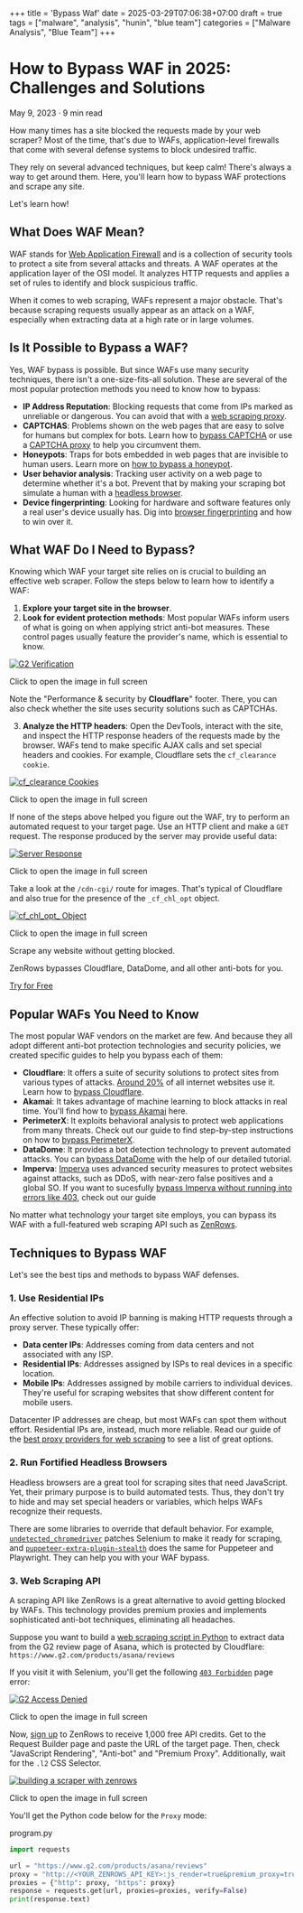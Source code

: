 +++
title = 'Bypass Waf'
date = 2025-03-29T07:06:38+07:00
draft = true
tags = ["malware", "analysis", "hunin", "blue team"]
categories = ["Malware Analysis", "Blue Team"]
+++


# How to Bypass WAF in 2025: Challenges and Solutions

May 9, 2023 ·  9 min read

How many times has a site blocked the requests made by your web scraper? Most of the time, that's due to WAFs, application-level firewalls that come with several defense systems to block undesired traffic.

They rely on several advanced techniques, but keep calm! There's always a way to get around them. Here, you'll learn how to bypass WAF protections and scrape any site.

Let's learn how!

## What Does WAF Mean?

WAF stands for  [Web Application Firewall](https://en.wikipedia.org/wiki/Web_application_firewall)  and is a collection of security tools to protect a site from several attacks and threats. A WAF operates at the application layer of the OSI model. It analyzes HTTP requests and applies a set of rules to identify and block suspicious traffic.

When it comes to web scraping, WAFs represent a major obstacle. That's because scraping requests usually appear as an attack on a WAF, especially when extracting data at a high rate or in large volumes.

## Is It Possible to Bypass a WAF?

Yes, WAF bypass is possible. But since WAFs use many security techniques, there isn't a one-size-fits-all solution. These are several of the most popular protection methods you need to know how to bypass:

-   **IP Address Reputation**: Blocking requests that come from IPs marked as unreliable or dangerous. You can avoid that with a  [web scraping proxy](https://www.zenrows.com/blog/web-scraping-proxy).
-   **CAPTCHAS**: Problems shown on the web pages that are easy to solve for humans but complex for bots. Learn how to  [bypass CAPTCHA](https://www.zenrows.com/blog/bypass-captcha-web-scraping)  or use a  [CAPTCHA proxy](https://www.zenrows.com/blog/captcha-proxies)  to help you circumvent them.
-   **Honeypots**: Traps for bots embedded in web pages that are invisible to human users. Learn more on  [how to bypass a honeypot](https://www.zenrows.com/blog/what-is-honeypot-trap).
-   **User behavior analysis**: Tracking user activity on a web page to determine whether it's a bot. Prevent that by making your scraping bot simulate a human with a  [headless browser](https://www.zenrows.com/blog/headless-browser-scraping).
-   **Device fingerprinting**: Looking for hardware and software features only a real user's device usually has. Dig into  [browser fingerprinting](https://www.zenrows.com/blog/browser-fingerprinting)  and how to win over it.

## What WAF Do I Need to Bypass?

Knowing which WAF your target site relies on is crucial to building an effective web scraper. Follow the steps below to learn how to identify a WAF:

1.  **Explore your target site in the browser**.
2.  **Look for evident protection methods**: Most popular WAFs inform users of what is going on when applying strict anti-bot measures. These control pages usually feature the provider's name, which is essential to know.

[![G2 Verification](https://static.zenrows.com/content/medium_G2_verification_5b336d59a6.png "G2 Verification")](https://static.zenrows.com/content/large_G2_verification_5b336d59a6.png)

Click to open the image in full screen

Note the "Performance & security by  **Cloudflare**" footer. There, you can also check whether the site uses security solutions such as CAPTCHAs.

3.  **Analyze the HTTP headers**: Open the DevTools, interact with the site, and inspect the HTTP response headers of the requests made by the browser. WAFs tend to make specific AJAX calls and set special headers and cookies. For example, Cloudflare sets the  `cf_clearance cookie`.

[![cf_clearance Cookies](https://static.zenrows.com/content/medium_cf_clearance_cookies_3ef03a1522.png "cf_clearance Cookies")](https://static.zenrows.com/content/large_cf_clearance_cookies_3ef03a1522.png)

Click to open the image in full screen

If none of the steps above helped you figure out the WAF, try to perform an automated request to your target page. Use an HTTP client and make a  `GET`  request. The response produced by the server may provide useful data:

[![Server Response](https://static.zenrows.com/content/medium_server_response_25f6272020.png "Server Response")](https://static.zenrows.com/content/large_server_response_25f6272020.png)

Click to open the image in full screen

Take a look at the  `/cdn-cgi/`  route for images. That's typical of Cloudflare and also true for the presence of the  `_cf_chl_opt`  object.

[![cf_chl_opt_ Object](https://static.zenrows.com/content/medium_cf_chl_opt_object_0a65ff27b4.png "cf_chl_opt_ Object")](https://static.zenrows.com/content/large_cf_chl_opt_object_0a65ff27b4.png)

Click to open the image in full screen

Scrape any website without getting blocked.

ZenRows bypasses Cloudflare, DataDome, and all other anti-bots for you.

[Try for Free](https://app.zenrows.com/register?prod=universal_scraper&exp=interstitial_waf)

## Popular WAFs You Need to Know

The most popular WAF vendors on the market are few. And because they all adopt different anti-bot protection technologies and security policies, we created specific guides to help you bypass each of them:

-   **Cloudflare**: It offers a suite of security solutions to protect sites from various types of attacks.  [Around 20%](https://blog.cloudflare.com/application-security/)  of all internet websites use it. Learn how to  [b](https://www.zenrows.com/blog/bypass-cloudflare)[ypass Cloudflare](https://www.zenrows.com/blog/bypass-cloudflare).
-   **Akamai**: It takes advantage of machine learning to block attacks in real time. You'll find how to  [b](https://www.zenrows.com/blog/bypass-akamai)[ypass Akamai](https://www.zenrows.com/blog/bypass-akamai)  here.
-   **PerimeterX**: It exploits behavioral analysis to protect web applications from many threats. Check out our guide to find step-by-step instructions on how to  [b](https://www.zenrows.com/blog/perimeterx-bypass)[ypass PerimeterX](https://www.zenrows.com/blog/perimeterx-bypass).
-   **DataDome**: It provides a bot detection technology to prevent automated attacks. You can  [b](https://www.zenrows.com/blog/datadome-bypass)[ypass DataDome](https://www.zenrows.com/blog/datadome-bypass)  with the help of our detailed tutorial.
-   **Imperva**:  [Imperva](https://www.zenrows.com/blog/incapsula-bypass)  uses advanced security measures to protect websites against attacks, such as DDoS, with near-zero false positives and a global SO. If you want to sucesfully  [bypass Imperva without running into errors like 403](https://www.zenrows.com/blog/imperva-incapsula-403), check out our guide

No matter what technology your target site employs, you can bypass its WAF with a full-featured web scraping API such as  [ZenRows](https://www.zenrows.com/).

## Techniques to Bypass WAF

Let's see the best tips and methods to bypass WAF defenses.

### 1. Use Residential IPs

An effective solution to avoid IP banning is making HTTP requests through a proxy server. These typically offer:

-   **Data center IPs**: Addresses coming from data centers and not associated with any ISP.
-   **Residential IPs**: Addresses assigned by ISPs to real devices in a specific location.
-   **Mobile IPs**: Addresses assigned by mobile carriers to individual devices. They're useful for scraping websites that show different content for mobile users.

Datacenter IP addresses are cheap, but most WAFs can spot them without effort. Residential IPs are, instead, much more reliable. Read our guide of the  [best proxy providers for web scraping](https://www.zenrows.com/blog/web-scraping-proxy)  to see a list of great options.

### 2. Run Fortified Headless Browsers

Headless browsers are a great tool for scraping sites that need JavaScript. Yet, their primary purpose is to build automated tests. Thus, they don't try to hide and may set special headers or variables, which helps WAFs recognize their requests.

There are some libraries to override that default behavior. For example,  [`undetected_chromedriver`](https://www.zenrows.com/blog/undetected-chromedriver)  patches Selenium to make it ready for scraping, and  [`puppeteer-extra-plugin-stealth`](https://www.zenrows.com/blog/puppeteer-stealth)  does the same for Puppeteer and Playwright. They can help you with your WAF bypass.

### 3. Web Scraping API

A scraping API like ZenRows is a great alternative to avoid getting blocked by WAFs. This technology provides premium proxies and implements sophisticated anti-bot techniques, eliminating all headaches.

Suppose you want to build a  [web scraping script in Python](https://www.zenrows.com/blog/web-scraping-python)  to extract data from the G2 review page of Asana, which is protected by Cloudflare:  `https://www.g2.com/products/asana/reviews`

  
If you visit it with Selenium, you'll get the following  [`403 Forbidden`](https://developer.mozilla.org/en-US/docs/Web/HTTP/Status/403)  page error:

[![G2 Access Denied](https://static.zenrows.com/content/medium_G2_access_denied_cf0914880c.png "G2 Access Denied")](https://static.zenrows.com/content/large_G2_access_denied_cf0914880c.png)

Click to open the image in full screen

Now,  [sign up](https://www.zenrows.com/)  to ZenRows to receive 1,000 free API credits. Get to the Request Builder page and paste the URL of the target page. Then, check "JavaScript Rendering", "Anti-bot" and "Premium Proxy". Additionally, wait for the  `.l2`  CSS Selector.

[![building a scraper with zenrows](https://static.zenrows.com/content/medium_zenrows_request_builder_only_091c0ee08c.png "building a scraper with zenrows")](https://static.zenrows.com/content/large_zenrows_request_builder_only_091c0ee08c.png)

Click to open the image in full screen

You'll get the Python code below for the  `Proxy`  mode:

program.py

```python
import requests

url = "https://www.g2.com/products/asana/reviews"
proxy = "http://<YOUR_ZENROWS_API_KEY>:js_render=true&premium_proxy=true@api.zenrows.com:8001"
proxies = {"http": proxy, "https": proxy}
response = requests.get(url, proxies=proxies, verify=False)
print(response.text)

```